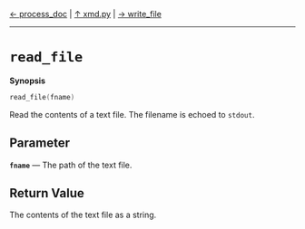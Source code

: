 [&#8592; process_doc](xmd--process_doc.md) | [&#8593; xmd.py](xmd.md) | [&#8594; write_file](xmd--write_file.md)
***

# `read_file`
**Synopsis**

```cpp
read_file(fname)
```

Read the contents of a text file.
The filename is echoed to `stdout`.

## Parameter
**`fname`** &#8213; The path of the text file.  
## Return Value

The contents of the text file as a string.


